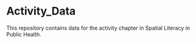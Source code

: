 # Activity_Data
This repository contains data for the activity chapter in Spatial Literacy in Public Health.
